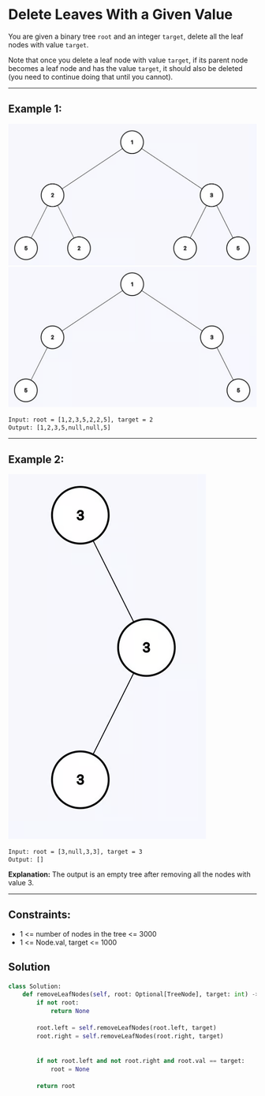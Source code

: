 # Delete Leaves With a Given Value

You are given a binary tree `root` and an integer `target`, delete all the leaf
nodes with value `target`.

Note that once you delete a leaf node with value `target`, if its parent node
becomes a leaf node and has the value `target`, it should also be deleted (you
need to continue doing that until you cannot).

---

## Example 1:

![](./images/2025-07-23-19-15-17.png) ![](./images/2025-07-23-19-15-32.png)

```
Input: root = [1,2,3,5,2,2,5], target = 2
Output: [1,2,3,5,null,null,5]
```

---

## Example 2:

![](./images/2025-07-23-19-16-05.png)

```
Input: root = [3,null,3,3], target = 3
Output: []
```

**Explanation:** The output is an empty tree after removing all the nodes with
value 3.

---

## Constraints:

- 1 <= number of nodes in the tree <= 3000
- 1 <= Node.val, target <= 1000

## Solution

```python
class Solution:
    def removeLeafNodes(self, root: Optional[TreeNode], target: int) -> Optional[TreeNode]:
        if not root:
            return None

        root.left = self.removeLeafNodes(root.left, target)
        root.right = self.removeLeafNodes(root.right, target)


        if not root.left and not root.right and root.val == target:
            root = None

        return root
```

